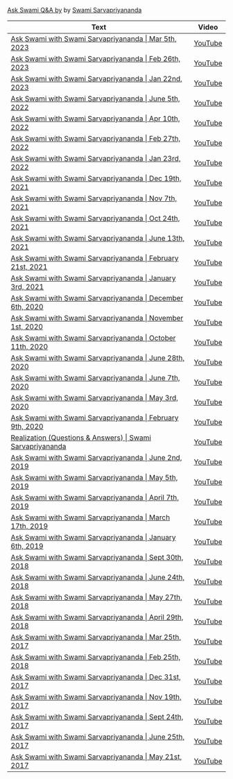 
 [Ask Swami Q&A by](https://www.vedantany.org/ask-swami) by [Swami Sarvapriyananda](https://en.wikipedia.org/wiki/Swami_Sarvapriyananda) 

<!--table_content-->

<!--table_content--><!--table_content--><table style="width:100%" id="j_table"><thead><tr><th>Text</th><th>Video</th></tr></thead><tr><td><a href="./Video-1 " target="_black"> Ask Swami with Swami Sarvapriyananda | Mar 5th, 2023</a></td><td><a href="https://www.youtube.com/watch?v=3rE9U4ty5vw " target="_black"> YouTube</a></td></tr><tr><td><a href="./Video-2 " target="_black"> Ask Swami with Swami Sarvapriyananda | Feb 26th, 2023</a></td><td><a href="https://www.youtube.com/watch?v=S7Zd8AYUN7M " target="_black"> YouTube</a></td></tr><tr><td><a href="./Video-3 " target="_black"> Ask Swami with Swami Sarvapriyananda | Jan 22nd, 2023</a></td><td><a href="https://www.youtube.com/watch?v=tMSnomUpAqc " target="_black"> YouTube</a></td></tr><tr><td><a href="./Video-4 " target="_black"> Ask Swami with Swami Sarvapriyananda | June 5th, 2022</a></td><td><a href="https://www.youtube.com/watch?v=oqBEnsOendk " target="_black"> YouTube</a></td></tr><tr><td><a href="./Video-5 " target="_black"> Ask Swami with Swami Sarvapriyananda | Apr 10th, 2022</a></td><td><a href="https://www.youtube.com/watch?v=4QDmwE0Fw2o " target="_black"> YouTube</a></td></tr><tr><td><a href="./Video-6 " target="_black"> Ask Swami with Swami Sarvapriyananda | Feb 27th, 2022</a></td><td><a href="https://www.youtube.com/watch?v=yzZ8L5vmgq0 " target="_black"> YouTube</a></td></tr><tr><td><a href="./Video-7 " target="_black"> Ask Swami with Swami Sarvapriyananda | Jan 23rd, 2022</a></td><td><a href="https://www.youtube.com/watch?v=hRp1mkuRBYU " target="_black"> YouTube</a></td></tr><tr><td><a href="./Video-8 " target="_black"> Ask Swami with Swami Sarvapriyananda | Dec 19th, 2021</a></td><td><a href="https://www.youtube.com/watch?v=nENMCNBSQvQ " target="_black"> YouTube</a></td></tr><tr><td><a href="./Video-9 " target="_black"> Ask Swami with Swami Sarvapriyananda | Nov 7th, 2021</a></td><td><a href="https://www.youtube.com/watch?v=s3TzA-r43X8 " target="_black"> YouTube</a></td></tr><tr><td><a href="./Video-10 " target="_black"> Ask Swami with Swami Sarvapriyananda | Oct 24th, 2021</a></td><td><a href="https://www.youtube.com/watch?v=M-O0xsKKODo " target="_black"> YouTube</a></td></tr><tr><td><a href="./Video-11 " target="_black"> Ask Swami with Swami Sarvapriyananda | June 13th, 2021</a></td><td><a href="https://www.youtube.com/watch?v=_HVtoK5-IIE " target="_black"> YouTube</a></td></tr><tr><td><a href="./Video-12 " target="_black"> Ask Swami with Swami Sarvapriyananda | February 21st, 2021</a></td><td><a href="https://www.youtube.com/watch?v=Yej6AY0KNN4 " target="_black"> YouTube</a></td></tr><tr><td><a href="./Video-13 " target="_black"> Ask Swami with Swami Sarvapriyananda | January 3rd, 2021</a></td><td><a href="https://www.youtube.com/watch?v=Bf45_kW2yI4 " target="_black"> YouTube</a></td></tr><tr><td><a href="./Video-14 " target="_black"> Ask Swami with Swami Sarvapriyananda | December 6th, 2020</a></td><td><a href="https://www.youtube.com/watch?v=XY5ht6Y7WKs " target="_black"> YouTube</a></td></tr><tr><td><a href="./Video-15 " target="_black"> Ask Swami with Swami Sarvapriyananda | November 1st, 2020</a></td><td><a href="https://www.youtube.com/watch?v=tnhl0sD0Whk " target="_black"> YouTube</a></td></tr><tr><td><a href="./Video-16 " target="_black"> Ask Swami with Swami Sarvapriyananda | October 11th, 2020</a></td><td><a href="https://www.youtube.com/watch?v=liHSgzovE9Y " target="_black"> YouTube</a></td></tr><tr><td><a href="./Video-17 " target="_black"> Ask Swami with Swami Sarvapriyananda | June 28th, 2020</a></td><td><a href="https://www.youtube.com/watch?v=dCRbTNNO4VM " target="_black"> YouTube</a></td></tr><tr><td><a href="./Video-18 " target="_black"> Ask Swami with Swami Sarvapriyananda | June 7th, 2020</a></td><td><a href="https://www.youtube.com/watch?v=WsblD59Y4QA " target="_black"> YouTube</a></td></tr><tr><td><a href="./Video-19 " target="_black"> Ask Swami with Swami Sarvapriyananda | May 3rd, 2020</a></td><td><a href="https://www.youtube.com/watch?v=yb8ZA6xvAYA " target="_black"> YouTube</a></td></tr><tr><td><a href="./Video-20 " target="_black"> Ask Swami with Swami Sarvapriyananda | February 9th, 2020</a></td><td><a href="https://www.youtube.com/watch?v=qsQAPIykUL0 " target="_black"> YouTube</a></td></tr><tr><td><a href="./Video-21 " target="_black"> Realization (Questions & Answers) | Swami Sarvapriyananda</a></td><td><a href="https://www.youtube.com/watch?v=swpSy6smh9o " target="_black"> YouTube</a></td></tr><tr><td><a href="./Video-22 " target="_black"> Ask Swami with Swami Sarvapriyananda | June 2nd, 2019</a></td><td><a href="https://www.youtube.com/watch?v=TNWD7G1T9Rk " target="_black"> YouTube</a></td></tr><tr><td><a href="./Video-23 " target="_black"> Ask Swami with Swami Sarvapriyananda | May 5th, 2019</a></td><td><a href="https://www.youtube.com/watch?v=UFRp9FYqQDw " target="_black"> YouTube</a></td></tr><tr><td><a href="./Video-24 " target="_black"> Ask Swami with Swami Sarvapriyananda | April 7th, 2019</a></td><td><a href="https://www.youtube.com/watch?v=QgThz6H8kSE " target="_black"> YouTube</a></td></tr><tr><td><a href="./Video-25 " target="_black"> Ask Swami with Swami Sarvapriyananda | March 17th, 2019</a></td><td><a href="https://www.youtube.com/watch?v=Zjb48bU5UGQ " target="_black"> YouTube</a></td></tr><tr><td><a href="./Video-26 " target="_black"> Ask Swami with Swami Sarvapriyananda | January 6th, 2019</a></td><td><a href="https://www.youtube.com/watch?v=qWw5NupY8MA " target="_black"> YouTube</a></td></tr><tr><td><a href="./Video-27 " target="_black"> Ask Swami with Swami Sarvapriyananda | Sept 30th, 2018</a></td><td><a href="https://www.youtube.com/watch?v=i33Q_KCT0Cw " target="_black"> YouTube</a></td></tr><tr><td><a href="./Video-28 " target="_black"> Ask Swami with Swami Sarvapriyananda | June 24th, 2018</a></td><td><a href="https://www.youtube.com/watch?v=4nrlQxDmK_4 " target="_black"> YouTube</a></td></tr><tr><td><a href="./Video-29 " target="_black"> Ask Swami with Swami Sarvapriyananda | May 27th, 2018</a></td><td><a href="https://www.youtube.com/watch?v=Hc-Pm2HKhAQ " target="_black"> YouTube</a></td></tr><tr><td><a href="./Video-30 " target="_black"> Ask Swami with Swami Sarvapriyananda | April 29th, 2018</a></td><td><a href="https://www.youtube.com/watch?v=z1KwhIl2H_E " target="_black"> YouTube</a></td></tr><tr><td><a href="./Video-31 " target="_black"> Ask Swami with Swami Sarvapriyananda | Mar 25th, 2017</a></td><td><a href="https://www.youtube.com/watch?v=KrBwQQSCxtQ " target="_black"> YouTube</a></td></tr><tr><td><a href="./Video-32 " target="_black"> Ask Swami with Swami Sarvapriyananda | Feb 25th, 2018</a></td><td><a href="https://www.youtube.com/watch?v=9EuOUGo6ML8 " target="_black"> YouTube</a></td></tr><tr><td><a href="./Video-33 " target="_black"> Ask Swami with Swami Sarvapriyananda | Dec 31st, 2017</a></td><td><a href="https://www.youtube.com/watch?v=p1S4aKCigi0 " target="_black"> YouTube</a></td></tr><tr><td><a href="./Video-34 " target="_black"> Ask Swami with Swami Sarvapriyananda | Nov 19th, 2017</a></td><td><a href="https://www.youtube.com/watch?v=YLSRvatqLFY " target="_black"> YouTube</a></td></tr><tr><td><a href="./Video-35 " target="_black"> Ask Swami with Swami Sarvapriyananda | Sept 24th, 2017</a></td><td><a href="https://www.youtube.com/watch?v=l_vmlYMfsdQ " target="_black"> YouTube</a></td></tr><tr><td><a href="./Video-36 " target="_black"> Ask Swami with Swami Sarvapriyananda | June 25th, 2017</a></td><td><a href="https://www.youtube.com/watch?v=bkAHtnltX-8 " target="_black"> YouTube</a></td></tr><tr><td><a href="./Video-37 " target="_black"> Ask Swami with Swami Sarvapriyananda | May 21st, 2017</a></td><td><a href="https://www.youtube.com/watch?v=C4lBgdHaYi4 " target="_black"> YouTube</a></td></tr></table>